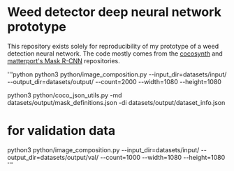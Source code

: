 # Weed detector deep neural network prototype 


This repository exists solely for reproducibility of my prototype of a weed detection neural network. The code mostly comes from the [cocosynth](https://github.com/akTwelve/cocosynth) and [matterport's Mask R-CNN](https://github.com/matterport/Mask_RCNN) repositories. 



'''python
python3 python/image_composition.py --input_dir=datasets/input/ --output_dir=datasets/output/ --count=2000 --width=1080 --height=1080

python3 python/coco_json_utils.py -md datasets/output/mask_definitions.json -di datasets/output/dataset_info.json

# for validation data
python3 python/image_composition.py --input_dir=datasets/input/ --output_dir=datasets/output/val/ --count=1000 --width=1080 --height=1080
'''


